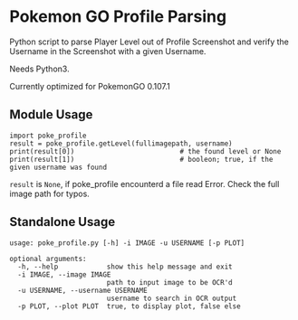Pokemon GO Profile Parsing
==========================
Python script to parse Player Level out of Profile Screenshot and verify the Username in the Screenshot with a given Username.

Needs Python3.

Currently optimized for PokemonGO 0.107.1

Module Usage
-----------
```
import poke_profile
result = poke_profile.getLevel(fullimagepath, username)
print(result[0])                          # the found level or None
print(result[1])                          # booleon; true, if the given username was found
```
```result``` is ```None```, if poke_profile encounterd a file read Error. Check the full image path for typos.

Standalone Usage
-----
```
usage: poke_profile.py [-h] -i IMAGE -u USERNAME [-p PLOT]

optional arguments:
  -h, --help            show this help message and exit
  -i IMAGE, --image IMAGE
                        path to input image to be OCR'd
  -u USERNAME, --username USERNAME
                        username to search in OCR output
  -p PLOT, --plot PLOT  true, to display plot, false else
```

